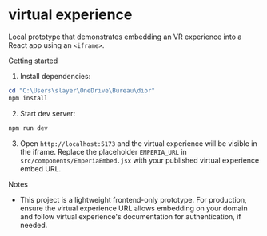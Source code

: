 # virtual experience

Local prototype that demonstrates embedding an  VR experience into a React app using an `<iframe>`.

Getting started

1. Install dependencies:

```powershell
cd "C:\Users\slayer\OneDrive\Bureau\dior"
npm install
```

2. Start dev server:

```powershell
npm run dev
```

3. Open `http://localhost:5173` and the virtual experience will be visible in the iframe. Replace the placeholder `EMPERIA_URL` in `src/components/EmperiaEmbed.jsx` with your published virtual experience embed URL.

Notes

- This project is a lightweight frontend-only prototype. For production, ensure the virtual experience URL allows embedding on your domain and follow virtual experience's documentation for authentication, if needed.

